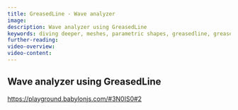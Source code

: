 ```yaml
---
title: GreasedLine - Wave analyzer
image:
description: Wave analyzer using GreasedLine
keywords: diving deeper, meshes, parametric shapes, greasedline, greased line
further-reading:
video-overview:
video-content:
---
```


## Wave analyzer using GreasedLine

https://playground.babylonjs.com/#3N0IS0#2